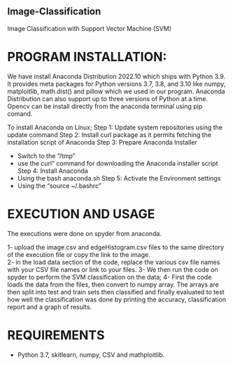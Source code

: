 ## Image-Classification
Image Classification with Support Vector Machine (SVM)

# ﻿PROGRAM INSTALLATION:

We have install Anaconda Distribution 2022.10 which ships with Python 3.9. It provides meta packages for Python versions 3.7, 3.8, and 3.10 like numpy, matploitlib, math.dist() and pillow which we used in our program. Anaconda Distribution can also support up to three versions of Python at a time. Opencv can be install directly from the anaconda terminal using pip comand.

To install Anaconda on Linux;
Step 1: Update system repositories using the update command
Step 2: Install curl package as it permits fetching the installation script of Anaconda
Step 3: Prepare Anaconda Installer
- Switch to the “/tmp”
- use the curl” command for downloading the Anaconda installer script
Step 4: Install Anaconda
- Using the bash anaconda.sh
Step 5: Activate the Environment settings
- Using the “source ~/.bashrc”

# EXECUTION AND USAGE

The executions were done on spyder from anaconda. 

1- upload the image.csv and edgeHistogram.csv files to the same directory of the execution file or copy the link to the image.  
2- in the load data section of the code, replace the various csv file names with your CSV file names or link to your files.
3- We then run the code on spyder to perform the SVM classification on the data; 
4- First the code loads the data from the files, then convert to numpy array. The arrays are then split into test and train sets then classified and finally evaluated to test how well the classification was done by printing the accuracy, classification report and a graph of results. 


# REQUIREMENTS

- Python 3.7, skitlearn, numpy, CSV and mathploitlib.
